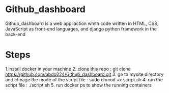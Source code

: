 # Github_dashboard
Github_dashboard is a web appliaction whith code written in HTML, CSS, JavaScript as front-end languages,
and django python framework in the back-end 
# Steps 

1.install docker in your machine
2. clone this repo : git clone https://github.com/abdo224/Github_dashboard.git
3. go to mysite directory and chnage the mode of the script file : sudo chmod +x script.sh 
4. run the script file : ./script.sh 
5. run docker ps to show the running containers 
